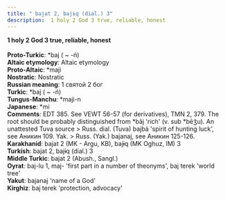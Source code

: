 ```yaml
---
title: " bajat 2, bajɨq (dial.) 3"
description:  1 holy 2 God 3 true, reliable, honest
---
```

<strong> 1 holy 2 God 3 true, reliable, honest</strong><br><br>
<strong>Proto-Turkic</strong>:  *baj ( ~ -ń)<br>
<strong>Altaic etymology</strong>:  Altaic etymology<br>
<strong> Proto-Altaic</strong>:  *maji<br>
<strong>Nostratic</strong>:  Nostratic<br>
<strong>Russian meaning</strong>:  1 святой 2 бог<br>
<strong>Turkic</strong>:  *baj ( ~ -ń)<br>
<strong>Tungus-Manchu</strong>:  *maji-n<br>
<strong>Japanese</strong>:  *mi<br>
<strong>Comments</strong>:  EDT 385. See VEWT 56-57 (for derivatives), TMN 2, 379. The root should be probably distinguished from *bāj 'rich' (v. sub *bēǯu). An unattested Tuva source > Russ. dial. (Tuva) bajbá 'spirit of hunting luck', see Аникин 109. Yak. > Russ. (Yak.) bajanaj, see Аникин 125-126.<br>
<strong>Karakhanid</strong>:  bajat 2 (MK - Argu, KB), bajɨq (MK Oghuz, IM) 3<br>
<strong>Turkish</strong>:  bajat 2, bajɨq (dial.) 3<br>
<strong>Middle Turkic</strong>:  bajat 2 (Abush., Sangl.)<br>
<strong>Oyrat</strong>:  baj-lu 1, maj- 'first part in a number of theonyms', baj terek 'world tree'<br>
<strong>Yakut</strong>:  bajanaj 'name of a God'<br>
<strong>Kirghiz</strong>:  baj terek 'protection, advocacy'<br>


